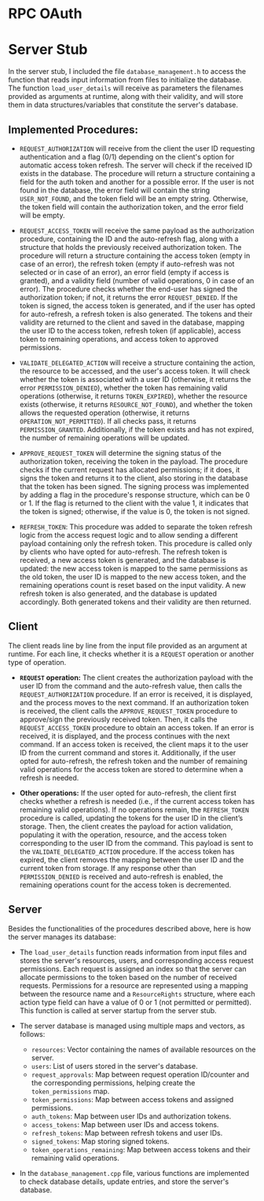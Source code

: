 # RPC OAuth 

# Server Stub

In the server stub, I included the file `database_management.h` to access the function that reads input information from files to initialize the database. The function `load_user_details` will receive as parameters the filenames provided as arguments at runtime, along with their validity, and will store them in data structures/variables that constitute the server's database.

## Implemented Procedures:

- `REQUEST_AUTHORIZATION` will receive from the client the user ID requesting authentication and a flag (0/1) depending on the client's option for automatic access token refresh. The server will check if the received ID exists in the database. The procedure will return a structure containing a field for the auth token and another for a possible error. If the user is not found in the database, the error field will contain the string `USER_NOT_FOUND`, and the token field will be an empty string. Otherwise, the token field will contain the authorization token, and the error field will be empty.

- `REQUEST_ACCESS_TOKEN` will receive the same payload as the authorization procedure, containing the ID and the auto-refresh flag, along with a structure that holds the previously received authorization token. The procedure will return a structure containing the access token (empty in case of an error), the refresh token (empty if auto-refresh was not selected or in case of an error), an error field (empty if access is granted), and a validity field (number of valid operations, 0 in case of an error). The procedure checks whether the end-user has signed the authorization token; if not, it returns the error `REQUEST_DENIED`. If the token is signed, the access token is generated, and if the user has opted for auto-refresh, a refresh token is also generated. The tokens and their validity are returned to the client and saved in the database, mapping the user ID to the access token, refresh token (if applicable), access token to remaining operations, and access token to approved permissions.

- `VALIDATE_DELEGATED_ACTION` will receive a structure containing the action, the resource to be accessed, and the user's access token. It will check whether the token is associated with a user ID (otherwise, it returns the error `PERMISSION_DENIED`), whether the token has remaining valid operations (otherwise, it returns `TOKEN_EXPIRED`), whether the resource exists (otherwise, it returns `RESOURCE_NOT_FOUND`), and whether the token allows the requested operation (otherwise, it returns `OPERATION_NOT_PERMITTED`). If all checks pass, it returns `PERMISSION_GRANTED`. Additionally, if the token exists and has not expired, the number of remaining operations will be updated.

- `APPROVE_REQUEST_TOKEN` will determine the signing status of the authorization token, receiving the token in the payload. The procedure checks if the current request has allocated permissions; if it does, it signs the token and returns it to the client, also storing in the database that the token has been signed. The signing process was implemented by adding a flag in the procedure's response structure, which can be 0 or 1. If the flag is returned to the client with the value 1, it indicates that the token is signed; otherwise, if the value is 0, the token is not signed.

- `REFRESH_TOKEN`: This procedure was added to separate the token refresh logic from the access request logic and to allow sending a different payload containing only the refresh token. This procedure is called only by clients who have opted for auto-refresh. The refresh token is received, a new access token is generated, and the database is updated: the new access token is mapped to the same permissions as the old token, the user ID is mapped to the new access token, and the remaining operations count is reset based on the input validity. A new refresh token is also generated, and the database is updated accordingly. Both generated tokens and their validity are then returned.

## Client

The client reads line by line from the input file provided as an argument at runtime. For each line, it checks whether it is a `REQUEST` operation or another type of operation.

- **`REQUEST` operation:** The client creates the authorization payload with the user ID from the command and the auto-refresh value, then calls the `REQUEST_AUTHORIZATION` procedure. If an error is received, it is displayed, and the process moves to the next command. If an authorization token is received, the client calls the `APPROVE_REQUEST_TOKEN` procedure to approve/sign the previously received token. Then, it calls the `REQUEST_ACCESS_TOKEN` procedure to obtain an access token. If an error is received, it is displayed, and the process continues with the next command. If an access token is received, the client maps it to the user ID from the current command and stores it. Additionally, if the user opted for auto-refresh, the refresh token and the number of remaining valid operations for the access token are stored to determine when a refresh is needed.

- **Other operations:** If the user opted for auto-refresh, the client first checks whether a refresh is needed (i.e., if the current access token has remaining valid operations). If no operations remain, the `REFRESH_TOKEN` procedure is called, updating the tokens for the user ID in the client’s storage. Then, the client creates the payload for action validation, populating it with the operation, resource, and the access token corresponding to the user ID from the command. This payload is sent to the `VALIDATE_DELEGATED_ACTION` procedure. If the access token has expired, the client removes the mapping between the user ID and the current token from storage. If any response other than `PERMISSION_DENIED` is received and auto-refresh is enabled, the remaining operations count for the access token is decremented.

## Server

Besides the functionalities of the procedures described above, here is how the server manages its database:

- The `load_user_details` function reads information from input files and stores the server's resources, users, and corresponding access request permissions. Each request is assigned an index so that the server can allocate permissions to the token based on the number of received requests. Permissions for a resource are represented using a mapping between the resource name and a `ResourceRights` structure, where each action type field can have a value of 0 or 1 (not permitted or permitted). This function is called at server startup from the server stub.

- The server database is managed using multiple maps and vectors, as follows:

  - `resources`: Vector containing the names of available resources on the server.
  - `users`: List of users stored in the server's database.
  - `request_approvals`: Map between request operation ID/counter and the corresponding permissions, helping create the `token_permissions` map.
  - `token_permissions`: Map between access tokens and assigned permissions.
  - `auth_tokens`: Map between user IDs and authorization tokens.
  - `access_tokens`: Map between user IDs and access tokens.
  - `refresh_tokens`: Map between refresh tokens and user IDs.
  - `signed_tokens`: Map storing signed tokens.
  - `token_operations_remaining`: Map between access tokens and their remaining valid operations.

- In the `database_management.cpp` file, various functions are implemented to check database details, update entries, and store the server's database.

